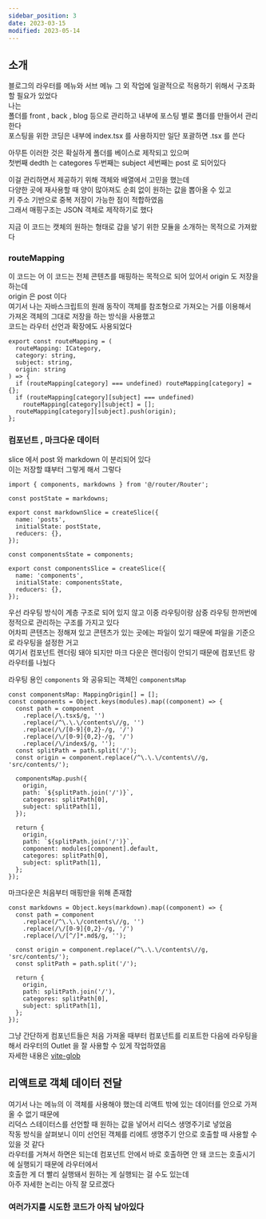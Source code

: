 ```yaml
---
sidebar_position: 3
date: 2023-03-15
modified: 2023-05-14
---
```


## 소개

블로그의 라우터를 메뉴와 서브 메뉴 그 외 작업에 일괄적으로 적용하기 위해서 구조화할 필요가 있었다  
나는  
폴더를 front , back , blog 등으로 관리하고 내부에 포스팅 별로 폴더를 만들어서 관리한다  
포스팅을 위한 코딩은 내부에 index.tsx 를 사용하지만 일단 포괄하면 .tsx 를 쓴다

아무튼 이러한 것은 확실하게 폴더를 베이스로 제작되고 있으며  
첫번째 dedth 는 categores 두번째는 subject 세번째는 post 로 되어있다

이걸 관리하면서 제공하기 위해 객체와 배열에서 고민을 했는데  
다양한 곳에 재사용할 때 양이 많아져도 순회 없이 원하는 값을 뽑아올 수 있고  
키 주소 기반으로 중복 저장이 가능한 점이 적합하였음  
그래서 매핑구조는 JSON 객체로 제작하기로 했다

지금 이 코드는 캣체의 원하는 형태로 갑을 넣기 위한 모듈을 소개하는 목적으로 가져왔다

### routeMapping

이 코드는 어 이 코드는 전체 콘텐츠를 매핑하는 목적으로 되어 있어서 origin 도 저장을 하는데  
origin 은 post 이다  
여기서 나는 자바스크립트의 원래 동작이 객체를 참조형으로 가져오는 거를 이용해서  
가져온 객체의 그대로 저장을 하는 방식을 사용했고  
코드는 라우터 선언과 확장에도 사용되었다

```tsx
export const routeMapping = (
  routeMapping: ICategory,
  category: string,
  subject: string,
  origin: string
) => {
  if (routeMapping[category] === undefined) routeMapping[category] = {};
  if (routeMapping[category][subject] === undefined)
    routeMapping[category][subject] = [];
  routeMapping[category][subject].push(origin);
};
```

### 컴포넌트 , 마크다운 데이터

slice 에서 post 와 markdown 이 분리되어 있다  
이는 저장할 떄부터 그렇게 해서 그렇다

```tsx
import { components, markdowns } from '@/router/Router';

const postState = markdowns;

export const markdownSlice = createSlice({
  name: 'posts',
  initialState: postState,
  reducers: {},
});

const componentsState = components;

export const componentsSlice = createSlice({
  name: 'components',
  initialState: componentsState,
  reducers: {},
});
```

우선 라우팅 방식이 계층 구조로 되어 있지 않고 이중 라우팅이랑 삼중 라우팅 한꺼번에 정적으로 관리하는 구조를 가지고 있다  
어차피 콘텐츠는 정해져 있고 콘텐츠가 있는 곳에는 파일이 있기 때문에 파일을 기준으로 라우팅을 설정한 거고  
여기서 컴포넌트 렌더링 돼야 되지만 마크 다운은 렌더링이 안되기 때문에 컴포넌트 랑 라우터를 나눴다

라우팅 용인 `components` 와 공유되는 객체인 `componentsMap`

```tsx
const componentsMap: MappingOrigin[] = [];
const components = Object.keys(modules).map((component) => {
  const path = component
    .replace(/\.tsx$/g, '')
    .replace(/^\.\.\/contents\//g, '')
    .replace(/\/[0-9]{0,2}-/g, '/')
    .replace(/\/[0-9]{0,2}-/g, '/')
    .replace(/\/index$/g, '');
  const splitPath = path.split('/');
  const origin = component.replace(/^\.\.\/contents\//g, 'src/contents/');

  componentsMap.push({
    origin,
    path: `${splitPath.join('/')}`,
    categores: splitPath[0],
    subject: splitPath[1],
  });

  return {
    origin,
    path: `${splitPath.join('/')}`,
    component: modules[component].default,
    categores: splitPath[0],
    subject: splitPath[1],
  };
});
```

마크다운은 처음부터 매핑만을 위해 존재함

```tsx
const markdowns = Object.keys(markdown).map((component) => {
  const path = component
    .replace(/^\.\.\/contents\//g, '')
    .replace(/\/[0-9]{0,2}-/g, '/')
    .replace(/\/[^/]*.md$/g, '');

  const origin = component.replace(/^\.\.\/contents\//g, 'src/contents/');
  const splitPath = path.split('/');

  return {
    origin,
    path: splitPath.join('/'),
    categores: splitPath[0],
    subject: splitPath[1],
  };
});
```

그냥 간단하게 컴포넌트들은 처음 가져올 때부터 컴포넌트를 리포트한 다음에 라우팅을 해서 라우터의 Outlet 을 잘 사용할 수 있게 작업하였음  
자세한 내용은 [vite-glob](../../../work/vite/vite-glob)

## 리액트로 객체 데이터 전달

여기서 나는 메뉴의 이 객체를 사용해야 했는데 리액트 밖에 있는 데이터를 안으로 가져올 수 없기 때문에  
리덕스 스테이터스를 선언할 때 원하는 값을 넣어서 리덕스 생명주기로 넣었음  
작동 방식을 살펴보니 이미 선언된 객체를 리에트 생명주기 안으로 호출할 때 사용할 수 있을 것 같다  
라우터를 거쳐서 하면은 되는데 컴포넌트 안에서 바로 호출하면 안 돼 코드는 호출시기에 실행되기 때문에 라우터에서  
호출한 게 더 빨리 실행돼서 원하는 게 실행되는 걸 수도 있는데  
아주 자세한 논리는 아직 잘 모르겠다

### 여러가지를 시도한 코드가 아직 남아있다
